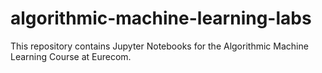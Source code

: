 # algorithmic-machine-learning-labs
This repository contains Jupyter Notebooks for the Algorithmic Machine Learning Course at Eurecom.
